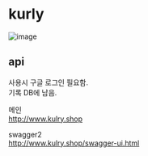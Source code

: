 # kurly

![image](https://user-images.githubusercontent.com/46153703/115948416-38baff80-a509-11eb-8b28-11650ff9542d.png)

## api

사용시 구글 로그인 필요함.  
기록 DB에 남음.

메인  
http://www.kulry.shop  

swagger2  
http://www.kulry.shop/swagger-ui.html 

